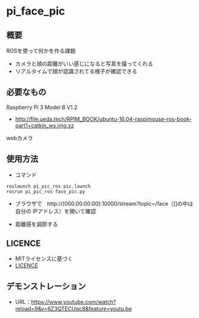 # pi_face_pic
## 概要　
ROSを使って何かを作る課題
-  カメラと顔の距離がいい感じになると写真を撮ってくれる
  -   リアルタイムで顔が認識されてる様子が確認できる
  
## 必要なもの
Raspberry Pi 3 Model B V1.2
  -  http://file.ueda.tech/RPIM_BOOK/ubuntu-16.04-raspimouse-ros-book-part1+catkin_ws.img.xz

webカメラ
 
## 使用方法
-  コマンド
```
roslaunch pi_pic_ros pic.launch 
rosrun pi_pic_ros face_pic.py  
```
-  ブラウザで　http://[000.00.00.00]:10000/stream?topic=/face（[]の中は自分の IPアドレス）を開いて確認

-  距離感を調節する

## LICENCE
-  MITライセンスに基づく
-  [LICENCE](https://github.com/watanabesarasa/pi_pic/blob/master/LICENSE)

## デモンストレーション
-  URL：https://www.youtube.com/watch?reload=9&v=6Z3QTECUqc8&feature=youtu.be
